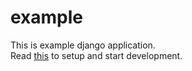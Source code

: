 # example

This is example django application.  
Read [this](../README.md#setup) to setup and start development.